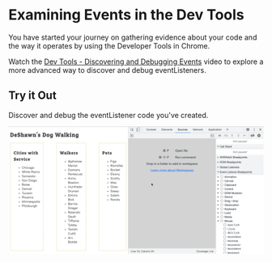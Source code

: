 # Examining Events in the Dev Tools

You have started your journey on gathering evidence about your code and the way it operates by using the Developer Tools in Chrome.

Watch the <a href="https://vimeo.com/568120309">Dev Tools - Discovering and Debugging Events</a> video to explore a more advanced way to discover and debug eventListeners.


## Try it Out

Discover and debug the eventListener code you've created.

<img src="./images/deshawn-event-debugging.gif" width="600px"  />